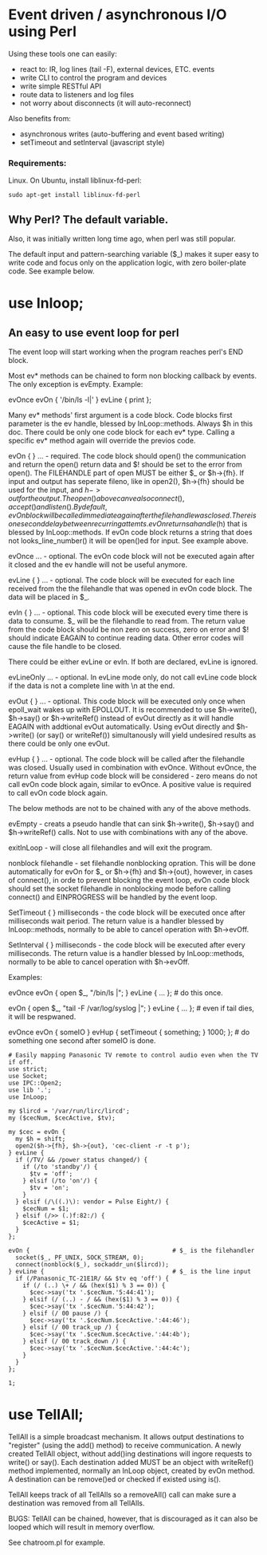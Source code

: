 # Event driven / asynchronous I/O using Perl

Using these tools one can easily:
* react to: IR, log lines (tail -F), external devices, ETC. events
* write CLI to control the program and devices
* write simple RESTful API
* route data to listeners and log files
* not worry about disconnects (it will auto-reconnect)

Also benefits from:
* asynchronous writes (auto-buffering and event based writing)
* setTimeout and setInterval (javascript style)

### Requirements:
Linux. On Ubuntu, install liblinux-fd-perl:

`sudo apt-get install liblinux-fd-perl`

## Why Perl? The default variable.

Also, it was initially written long time ago, when perl was still popular.

The default input and pattern-searching variable ($\_) makes it super easy to write code and focus only on the application logic, with zero boiler-plate code. See example below.

# use Inloop;
## An easy to use event loop for perl

The event loop will start working when the program reaches perl's END block.

Most ev\* methods can be chained to form non blocking callback by events. The only exception is evEmpty. Example:

evOnce evOn { '/bin/ls -l|' } evLine { print };

Many ev\* methods' first argument is a code block. Code blocks first parameter is the ev handle, blessed by InLoop::methods. Always $h in this doc. There could be only one code block for each ev\* type. Calling a specific ev\* method again will override the previos code.

evOn { } ... - required. The code block should open() the communication and return the open() return data and $! should be set to the error from open(). The FILEHANDLE part of open MUST be either $\_ or $h->{fh}. If input and output has seperate fileno, like in open2(), $h->{fh} should be used for the input, and $h->{out} for the output. The open() above can ve also connect(), accept() and listen().
By default, evOn block will be called immediate again after the filehandle was closed. There is one second delay between recurring attemts. evOn returns a handle ($h) that is blessed by InLoop::methods.
If evOn code block returns a string that does not looks\_line\_number() it will be open()ed for input. See example above.

evOnce ... - optional. The evOn code block will not be executed again after it closed and the ev handle will not be useful anymore.

evLine { } ... - optional. The code block will be executed for each line received from the the filehandle that was opened in evOn code block. The data will be placed in $\_.

evIn { } ... - optional. This code block will be executed every time there is data to consume. $\_ will be the filehandle to read from. The return value from the code block should be non zero on success, zero on error and $! should indicate EAGAIN to continue reading data. Other error codes will cause the file handle to be closed.

There could be either evLine or evIn. If both are declared, evLine is ignored. 

evLineOnly ... - optional. In evLine mode only, do not call evLine code block if the data is not a complete line with \n at the end.

evOut { } ... - optional. This code block will be executed only once when epoll\_wait wakes up with EPOLLOUT. It is recommended to use $h-\>write(), $h-\>say() or $h-\>writeRef() instead of evOut directly as it will handle EAGAIN with addtional evOut automatically. Using evOut directly and $h-\>write() (or say() or writeRef()) simultanously will yield undesired results as there could be only one evOut.

evHup { } ... - optional. The code block will be called after the filehandle was closed. Usually used in combination with evOnce. Without evOnce, the return value from evHup code block will be considered - zero means do not call evOn code block again, similar to evOnce. A positive value is required to call evOn code block again.

The below methods are not to be chained with any of the above methods.

evEmpty - creats a pseudo handle that can sink $h-\>write(), $h-\>say() and $h-\>writeRef() calls. Not to use with combinations with any of the above.

exitInLoop - will close all filehandles and will exit the program.

nonblock filehandle - set filehandle nonblocking opration. This will be done automatically for evOn for $\_ or $h->{fh} and $h->{out}, however, in cases of connect(), in orde to prevent blocking the event loop, evOn code block should set the socket filehandle in nonblocking mode before calling connect() and EINPROGRESS will be handled by the event loop.

SetTimeout { } milliseconds - the code block will be executed once after milliseconds wait period. The return value is a handler blessed by InLoop::methods, normally to be able to cancel operation with $h-\>evOff.

SetInterval { } milliseconds - the code block will be executed after every milliseconds. The return value is a handler blessed by InLoop::methods, normally to be able to cancel operation with $h-\>evOff.

Examples:

evOnce evOn { open $\_, "/bin/ls |"; } evLine { ... }; # do this once.

evOn { open $\_, "tail -F /var/log/syslog |"; } evLine { ... }; # even if tail dies, it will be respwaned.

evOnce evOn { someIO } evHup { setTimeout { something; } 1000; }; # do something one second after someIO is done.

```
# Easily mapping Panasonic TV remote to control audio even when the TV if off.
use strict;
use Socket;
use IPC::Open2;
use lib '.';
use InLoop;

my $lircd = '/var/run/lirc/lircd';
my ($cecNum, $cecActive, $tv);

my $cec = evOn {
  my $h = shift;
  open2($h->{fh}, $h->{out}, 'cec-client -r -t p');
} evLine {
  if (/TV/ && /power status changed/) {
    if (/to 'standby'/) {
      $tv = 'off';
    } elsif (/to 'on'/) {
      $tv = 'on';
    }
  } elsif (/\((.)\): vendor = Pulse Eight/) {
    $cecNum = $1;
  } elsif (/>> (.)f:82:/) {
    $cecActive = $1;
  }
};

evOn {                                        # $_ is the filehandler
  socket($_, PF_UNIX, SOCK_STREAM, 0);
  connect(nonblock($_), sockaddr_un($lircd));
} evLine {                                    # $_ is the line input
  if (/Panasonic_TC-21E1R/ && $tv eq 'off') {
    if (/ (..) \+ / && (hex($1) % 3 == 0)) {
      $cec->say('tx '.$cecNum.'5:44:41');
    } elsif (/ (..) - / && (hex($1) % 3 == 0)) {
      $cec->say('tx '.$cecNum.'5:44:42');
    } elsif (/ 00 pause /) {
      $cec->say('tx '.$cecNum.$cecActive.':44:46');
    } elsif (/ 00 track_up /) {
      $cec->say('tx '.$cecNum.$cecActive.':44:4b');
    } elsif (/ 00 track_down /) {
      $cec->say('tx '.$cecNum.$cecActive.':44:4c');
    }
  }
};

1;
```

# use TellAll;
TellAll is a simple broadcast mechanism. It allows output destinations to "register" (using the add() method) to receive communication. A newly created TellAll object, without add()ing destinations will ingore requests to write() or say(). Each destination added MUST be an object with writeRef() method implemented, normally an InLoop object, created by evOn method. A destination can be remove()ed or checked if existed using is().

TellAll keeps track of all TellAlls so a removeAll() call can make sure a destination was removed from all TellAlls.

BUGS:
TellAll can be chained, however, that is discouraged as it can also be looped which will result in memory overflow.

See chatroom.pl for example.
